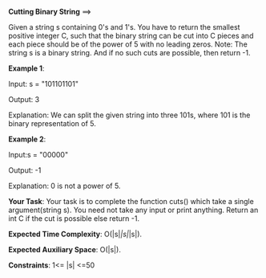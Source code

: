 **Cutting Binary String** ==>

Given a string s containing 0's and 1's. You have to return the smallest positive integer C, such that the binary string can be cut into C pieces and each piece should be of the power of 5  with no leading zeros.
Note: The string s is a binary string. And if no such cuts are possible, then return -1.

**Example 1**:

Input: s = "101101101"

Output: 3

Explanation: We can split the given string into three 101s, where 101 is the binary representation of 5.

**Example 2**:

Input:s = "00000"

Output: -1

Explanation: 0 is not a power of 5.

**Your Task**:
Your task is to complete the function cuts() which take a single argument(string s). You need not take any input or print anything. Return an int C if the cut is possible else return -1.

**Expected Time Complexity**: O(|s|*|s|*|s|).

**Expected Auxiliary Space**: O(|s|).

**Constraints**:
1<= |s| <=50